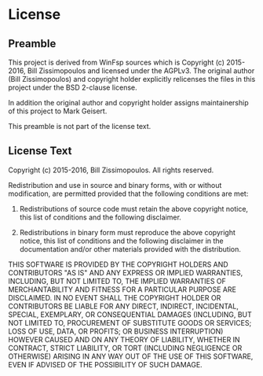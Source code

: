 # License

## Preamble

This  project is  derived from  WinFsp  sources which  is Copyright  (c)
2015-2016,  Bill  Zissimopoulos  and  licensed  under  the  AGPLv3.  The
original  author (Bill  Zissimopoulos) and  copyright holder  explicitly
relicenses the files in this project under the BSD 2-clause license.

In   addition  the   original  author   and  copyright   holder  assigns
maintainership of this project to Mark Geisert.

This preamble is not part of the license text.

## License Text

Copyright (c) 2015-2016, Bill Zissimopoulos. All rights reserved.

Redistribution  and use  in source  and  binary forms,  with or  without
modification, are  permitted provided that the  following conditions are
met:

1.  Redistributions  of source  code  must  retain the  above  copyright
notice, this list of conditions and the following disclaimer.

2. Redistributions  in binary  form must  reproduce the  above copyright
notice,  this list  of conditions  and the  following disclaimer  in the
documentation and/or other materials provided with the distribution.

THIS SOFTWARE IS PROVIDED BY  THE COPYRIGHT HOLDERS AND CONTRIBUTORS "AS
IS" AND  ANY EXPRESS OR  IMPLIED WARRANTIES, INCLUDING, BUT  NOT LIMITED
TO,  THE  IMPLIED  WARRANTIES  OF  MERCHANTABILITY  AND  FITNESS  FOR  A
PARTICULAR  PURPOSE ARE  DISCLAIMED.  IN NO  EVENT  SHALL THE  COPYRIGHT
HOLDER OR CONTRIBUTORS  BE LIABLE FOR ANY  DIRECT, INDIRECT, INCIDENTAL,
SPECIAL,  EXEMPLARY,  OR  CONSEQUENTIAL   DAMAGES  (INCLUDING,  BUT  NOT
LIMITED TO,  PROCUREMENT OF SUBSTITUTE  GOODS OR SERVICES; LOSS  OF USE,
DATA, OR  PROFITS; OR BUSINESS  INTERRUPTION) HOWEVER CAUSED AND  ON ANY
THEORY  OF LIABILITY,  WHETHER IN  CONTRACT, STRICT  LIABILITY, OR  TORT
(INCLUDING NEGLIGENCE  OR OTHERWISE) ARISING IN  ANY WAY OUT OF  THE USE
OF THIS SOFTWARE, EVEN IF ADVISED OF THE POSSIBILITY OF SUCH DAMAGE.

